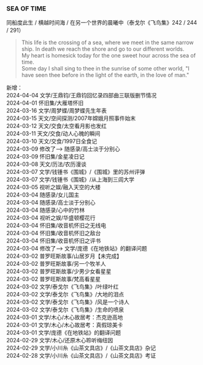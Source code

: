 ### SEA OF TIME

同船度此生 / 横越时间海 / 在另一个世界的晨曦中（泰戈尔《飞鸟集》242 / 244 / 291）

> This life is the crossing of a sea, where we meet in the same narrow ship. In death we reach the shore and go to our different worlds. <br>
> My heart is homesick today for the one sweet hour across the sea of time.<br>
> Some day I shall sing to thee in the sunrise of some other world, "I have seen thee before in the light of the earth, in the love of man."

新增：<br>
2024-04-04 文学/王鼎钧/王鼎钧回忆录四部曲三联版删节情况<br>
2024-04-01 怀旧集/大雁塔怀旧<br>
2024-03-16 文学/周梦蝶/周梦蝶先生年表<br>
2024-03-15 天文/空间探测/2007年嫦娥月照事件始末<br>
2024-03-12 天文/交食/太空看月影也发红<br>
2024-03-11 天文/交食/动人心魄的瞬间<br>
2024-03-10 天文/交食/1997日全食记<br>
2024-03-09 修改了--> 随感录/高士淡于分别心<br>
2024-03-09 怀旧集/金星凌日记<br>
2024-03-08 天文/历法/农历漫谈<br>
2024-03-07 文学/钱锺书《围城》/《围城》里的苏州评弹<br>
2024-03-07 文学/钱锺书《围城》/从上海到三闾大学<br>
2024-03-05 视听之娱/融入天空的大楼<br>
2024-03-04 随感录/女儿国主<br>
2024-03-04 随感录/高士淡于分别心<br>
2024-03-04 随感录/心中的竹林<br>
2024-03-04 视听之娱/华盛顿樱花行<br>
2024-03-04 怀旧集/收音机怀旧之无线电<br>
2024-03-04 怀旧集/收音机怀旧之敌台<br>
2024-03-04 怀旧集/收音机怀旧之评书<br>
2024-03-04 修改了--> 文学/庞德《在地铁站》的翻译问题<br>
2024-03-02 普罗旺斯故事/山居岁月【未完成】<br>
2024-03-02 普罗旺斯故事/另一个牧羊人<br>
2024-03-02 普罗旺斯故事/少男少女看星星<br>
2024-03-02 普罗旺斯故事/梵高看星星<br>
2024-03-02 文学/泰戈尔《飞鸟集》/叶绿叶红<br>
2024-03-02 文学/泰戈尔《飞鸟集》/大地的泪点<br>
2024-03-02 文学/泰戈尔《飞鸟集》/风是一个诗人<br>
2024-03-02 文学/泰戈尔《飞鸟集》/生命的喷泉<br>
2024-03-01 文学/木心/木心故居考：杰克逊高地<br>
2024-03-01 文学/木心/木心故居考：真假琼美卡<br>
2024-03-01 文学/庞德《在地铁站》的翻译问题<br>
2024-02-29 文学/木心/还原木心聆听梅纽因<br>
2024-02-29 文学/小川糸《山茶文具店》/《山茶文具店》杂记<br>
2024-02-28 文学/小川糸《山茶文具店》/《山茶文具店》考证<br>



